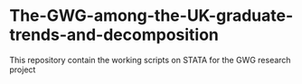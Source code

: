 # The-GWG-among-the-UK-graduate-trends-and-decomposition
This repository contain the working scripts on STATA for the GWG research project
